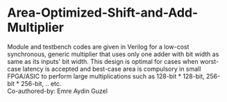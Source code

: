 # Area-Optimized-Shift-and-Add-Multiplier
Module and testbench codes are given in Verilog for a low-cost synchronous, generic multiplier that uses only one adder with bit width as same as its inputs' bit width.
This design is optimal for cases when worst-case latency is accepted and best-case area is compulsory in small FPGA/ASIC to perform large multiplications such as 128-bit * 128-bit, 256-bit * 256-bit, .. etc.  
Co-authored-by: Emre Aydin Guzel 
